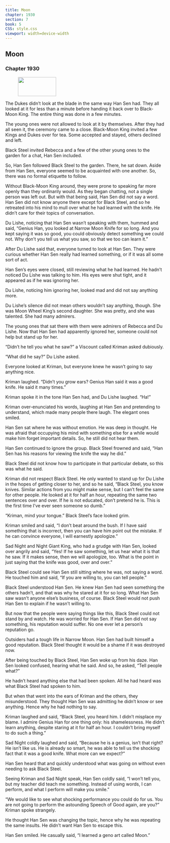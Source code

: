 ```yaml
---
title: Moon
chapter: 1930
section: 7
book: 5
CSS: style.css
viewport: width=device-width
---
```


## Moon

### Chapter 1930

<figure>
	<img src="../Images/gem.gif" alt="" id="gem" width="120" height="60" />
</figure>

The Dukes didn’t look at the blade in the same way Han Sen had. They all looked at it for less than a minute before handing it back over to Black-Moon King. The entire thing was done in a few minutes.

The young ones were not allowed to look at it by themselves. After they had all seen it, the ceremony came to a close. Black-Moon King invited a few Kings and Dukes over for tea. Some accepted and stayed, others declined and left.

Black Steel invited Rebecca and a few of the other young ones to the garden for a chat, Han Sen included.

So, Han Sen followed Black Steel to the garden. There, he sat down. Aside from Han Sen, everyone seemed to be acquainted with one another. So, there was no formal etiquette to follow.

Without Black-Moon King around, they were prone to speaking far more openly than they ordinarily would. As they began chatting, not a single person was left out. But with that being said, Han Sen did not say a word. Han Sen did not know anyone there except for Black Steel, and so he retreated into his mind to mull over what he had learned with the knife. He didn’t care for their topics of conversation.

Du Lishe, noticing that Han Sen wasn’t speaking with them, hummed and said, “Genius Han, you looked at Narrow Moon Knife for so long. And you kept saying it was so good, you could obviously detect something we could not. Why don’t you tell us what you saw, so that we too can learn it.”

After Du Lishe said that, everyone turned to look at Han Sen. They were curious whether Han Sen really had learned something, or if it was all some sort of act.

Han Sen’s eyes were closed, still reviewing what he had learned. He hadn’t noticed Du Lishe was talking to him. His eyes were shut tight, and it appeared as if he was ignoring her.

Du Lishe, noticing him ignoring her, looked mad and did not say anything more.

Du Lishe’s silence did not mean others wouldn’t say anything, though. She was Moon Wheel King’s second daughter. She was pretty, and she was talented. She had many admirers.

The young ones that sat there with them were admirers of Rebecca and Du Lishe. Now that Han Sen had apparently ignored her, someone could not help but stand up for her.

“Didn’t he tell you what he saw?” a Viscount called Kriman asked dubiously.

“What did he say?” Du Lishe asked.

Everyone looked at Kriman, but everyone knew he wasn’t going to say anything nice.

Kriman laughed. “Didn’t you grow ears? Genius Han said it was a good knife. He said it many times.”

Kriman spoke it in the tone Han Sen had, and Du Lishe laughed. “Ha!”

Kriman over-enunciated his words, laughing at Han Sen and pretending to understand, which made many people there laugh. The elegant ones smiled.

Han Sen sat where he was without emotion. He was deep in thought. He was afraid that occupying his mind with something else for a while would make him forget important details. So, he still did not hear them.

Han Sen continued to ignore the group. Black Steel frowned and said, “Han Sen has his reasons for viewing the knife the way he did.”

Black Steel did not know how to participate in that particular debate, so this was what he said.

Kriman did not respect Black Steel. He only wanted to stand up for Du Lishe in the hopes of getting closer to her, and so he said, “Black Steel, you know knives. Similar actions from you might make sense, but I can’t feel the same for other people. He looked at it for half an hour, repeating the same two sentences over and over. If he is not educated, don’t pretend he is. This is the first time I’ve ever seen someone so dumb.”

“Kriman, mind your tongue.” Black Steel’s face looked grim.

Kriman smiled and said, “I don’t beat around the bush. If I have said something that is incorrect, then you can have him point out the mistake. If he can convince everyone, I will earnestly apologize.”

Sad Night and Night Giant King, who had a grudge with Han Sen, looked over angrily and said, “Yes! If he saw something, let us hear what it is that he saw. If it makes sense, then we will apologize, too. What is the point in just saying that the knife was good, over and over.”

Black Steel could see Han Sen still sitting where he was, not saying a word. He touched him and said, “If you are willing to, you can tell people.”

Black Steel understood Han Sen. He knew Han Sen had seen something the others hadn’t, and that was why he stared at it for so long. What Han Sen saw wasn’t anyone else’s business, of course. Black Steel would not push Han Sen to explain if he wasn’t willing to.

But now that the people were saying things like this, Black Steel could not stand by and watch. He was worried for Han Sen. If Han Sen did not say something, his reputation would suffer. No one ever let a person’s reputation go.

Outsiders had a tough life in Narrow Moon. Han Sen had built himself a good reputation. Black Steel thought it would be a shame if it was destroyed now.

After being touched by Black Steel, Han Sen woke up from his daze. Han Sen looked confused, hearing what he said. And so, he asked, “Tell people what?”

He hadn’t heard anything else that had been spoken. All he had heard was what Black Steel had spoken to him.

But when that went into the ears of Kriman and the others, they misunderstood. They thought Han Sen was admitting he didn’t know or see anything. Hence why he had nothing to say.

Kriman laughed and said, “Black Steel, you heard him. I didn’t misplace my blame. I admire Genius Han for one thing only: his shamelessness. He didn’t learn anything, despite staring at it for half an hour. I couldn’t bring myself to do such a thing.”

Sad Night coldly laughed and said, “Because he is a genius, isn’t that right? He isn’t like us. He is already so smart, he was able to tell us the shocking fact that it was a good knife. What more can we expect?”

Han Sen heard that and quickly understood what was going on without even needing to ask Black Steel.

Seeing Kriman and Sad Night speak, Han Sen coldly said, “I won’t tell you, but my teacher did teach me something. Instead of using words, I can perform, and what I perform will make you smile.”

“We would like to see what shocking performance you could do for us. You are not going to perform the astounding Speech of Good again, are you?” Kriman spoke strangely.

He thought Han Sen was changing the topic, hence why he was repeating the same insults. He didn’t want Han Sen to escape this.

Han Sen smiled. He casually said, “I learned a geno art called Moon.”